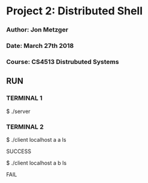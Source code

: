 # Project 2: Distributed Shell

### Author: Jon Metzger
### Date: March 27th 2018
### Course: CS4513 Distrubuted Systems

## RUN

### TERMINAL 1

$ ./server

### TERMINAL 2

$ ./client localhost a a ls

SUCCESS

$ ./client localhost a b ls

FAIL





